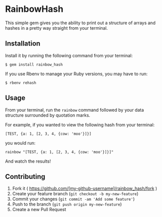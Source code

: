 # RainbowHash

This simple gem gives you the ability to print out a structure of arrays and hashes in a pretty way straight from your terminal.

## Installation

Install it by running the following command from your terminal:

    $ gem install rainbow_hash

If you use Rbenv to manage your Ruby versions, you may have to run:

    $ rbenv rehash

## Usage

From your terminal, run the `rainbow` command followed by your data structure surrounded by quotation marks.

For example, if you wanted to view the following hash from your terminal:

    [TEST, {a: 1, [2, 3, 4, {cow: 'moo'}]}]

you would run:

    rainbow "[TEST, {a: 1, [2, 3, 4, {cow: 'moo'}]}]"

And watch the results!

## Contributing

1. Fork it ( https://github.com/[my-github-username]/rainbow_hash/fork )
2. Create your feature branch (`git checkout -b my-new-feature`)
3. Commit your changes (`git commit -am 'Add some feature'`)
4. Push to the branch (`git push origin my-new-feature`)
5. Create a new Pull Request
